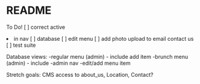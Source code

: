 README
======

To Do!
[ ] correct active <li> in nav
[ ] database
[ ] edit menu
[ ] add photo upload to email contact us
[ ] test suite


Database
  views:
    -regular menu (admin) - include add item
    -brunch menu (admin) - include
    -admin nav
    -edit/add menu item




Stretch goals:
  CMS access to about_us, Location, Contact?
